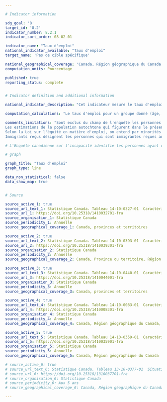 ```yaml
---

# Indicator information

sdg_goal: '8'
target_id: '8.2'
indicator_number: 8.2.1
indicator_sort_order: 08-02-01

indicator_name: "Taux d'emploi"
national_indicator_available: "Taux d'emploi"
target_name: 'Pas de cible spécifique'

national_geographical_coverage: 'Canada, Région géographique du Canada, Province ou territoire, Région économique, Région métropolitaine de recensement'
computation_units: Pourcentage

published: true
reporting_status: complete


# Indicator definition and additional information

national_indicator_description: "Cet indicateur mesure le taux d'emploi. Le taux d'emploi est le nombre de personnes occupées exprimé en pourcentage de la population âgée de 15 ans et plus." 

computation_calculations: "Le taux d'emploi pour un groupe donné (âge, sexe, état matrimonial, etc.) correspond au nombre de personnes occupées dans ce groupe exprimé en pourcentage de la population active de ce groupe. Les estimations sont exprimées en pourcentage et arrondies au dixième près."

comments_limitations: "Sont exclus du champ de l'enquête les personnes qui vivent dans les réserves et dans d'autres peuplements autochtones des provinces, les membres à temps plein des Forces armées canadiennes, les pensionnaires d'établissements institutionnels et les ménages situés dans des régions extrêmement éloignées où la densité de population est très faible. Les estimations pour le Canada (total) sont une somme des totaux provinciaux et excluent les territoires. Les estimations des proportions selon le sexe et les groupes d'âge excluent les territoires. <br><br>
Les estimations de la population autochtone qui figurent dans le présent tableau sont issues d'une projection fondée sur les chiffres de population de 2016; il ne s'agit pas d'estimations démographiques. Dans la mesure du possible, la projection a été étalonnée de manière à refléter les tendances observées récemment quant à l'ensemble de la population canadienne, mais elle repose principalement sur des hypothèses relatives aux composantes de l'accroissement et comporte donc un certain degré d'incertitude. À titre d'exemple de ce degré d'incertitude, la population autochtone projetée en 2015 varie de 96 000 personnes selon les cinq scénarios présentés dans le rapport de Statistique Canada Projections de la population et des ménages autochtones au Canada, 2011 à 2036. <br><br>
Selon la Loi sur l'équité en matière d'emploi, on entend par minorités visibles « les personnes, autres que les Autochtones, qui ne sont pas de race blanche ou qui n'ont pas la peau blanche ». Minorité visible, n.i.a. comprend les personnes ayant fourni une réponse écrite comme Guyanais, Antillais britannique, Tibétain, Polynésien, Insulaire des îles du Pacifique. L'abréviation « n.i.a. » signifie « non incluses ailleurs ». Minorités visible multiples comprennent les personnes ayant déclaré plus d'un groupe de minorités visibles en cochant au moins deux réponses, par exemple, Noir et Sud-Asiatique. <br><br>
Immigrants reçus désignent les personnes qui sont immigrantes reçues au Canada ou l'ont été. Un immigrant reçu est une personne à qui les autorités de l'immigration ont accordé le droit de résider au Canada en permanence. Les citoyens canadiens de naissance et les résidents non permanents (étrangers vivant au Canada avec un permis de travail ou d'études, ou qui réclament le statut de réfugié, ainsi que les membres de leur famille vivant avec eux) ne sont pas considérés comme des immigrants reçus."

# L'Enquête canadienne sur l'incapacité identifie les personnes ayant une incapacité en utilisant les Questions d'identification des incapacités (QII), lesquelles s'appuient sur le modèle social de l'incapacité. Les QII déterminent d'abord dans quelle mesure les difficultés sont éprouvées dans 10 domaines de fonctionnement, puis demandent à quelle fréquence les activités sont limitées par ces difficultés. Seules les personnes qui déclarent une limitation dans leurs activités de la vie quotidienne sont identifiées comme ayant une incapacité. <br><br> Étant donné la petite taille de la population non binaire, il est nécessaire la plupart du temps d'agréger les données dans une variable du genre à deux catégories pour protéger la confidentialité des réponses. Dans ces cas, les personnes dans la catégorie « personnes non binaires » sont réparties dans les deux autres catégories de genre et sont désignées par le signe « + ». <br><br>

# graph

graph_title: "Taux d'emploi"
graph_type: line

data_non_statistical: false
data_show_map: true


# Source

source_active_1: true
source_url_text_1: Statistique Canada. Tableau 14-10-0327-01  Caractéristiques de la population active selon le sexe et le groupe d'âge détaillé, données annuelles
source_url_1: https://doi.org/10.25318/1410032701-fra
source_organisation_1: Statistique Canada
source_periodicity_1: Annuelle
source_geographical_coverage_1: Canada, provinces et territoires

source_active_2: true
source_url_text_2: Statistique Canada. Tableau 14-10-0393-01  Caractéristiques de la population active, données annuelles
source_url_2: https://doi.org/10.25318/1410039301-fra
source_organisation_2: Statistique Canada
source_periodicity_2: Annuelle
source_geographical_coverage_2: Canada, Province ou territoire, Région économique

source_active_3: true
source_url_text_3: Statistique Canada. Tableau 14-10-0440-01  Caractéristiques de la population active selon le groupe de minorités visibles, données annuelles
source_url_3: https://doi.org/10.25318/1410044001-fra
source_organisation_3: Statistique Canada
source_periodicity_3: Annuelle
source_geographical_coverage_3: Canada, provinces et territoires

source_active_4: true
source_url_text_4: Statistique Canada. Tableau 14-10-0083-01  Caractéristiques de la population active selon le statut d'immigrant, données annuelles
source_url_4: https://doi.org/10.25318/1410008301-fra
source_organisation_4: Statistique Canada
source_periodicity_4: Annuelle
source_geographical_coverage_4: Canada, Région géographique du Canada, Province ou territoire, Région métropolitaine de recensement

source_active_5: true
source_url_text_5: Statistique Canada. Tableau 14-10-0359-01  Caractéristiques de la population active selon le groupe autochtone et le niveau de scolarité atteint
source_url_5: https://doi.org/10.25318/1410035901-fra
source_organisation_5: Statistique Canada
source_periodicity_5: Annuelle
source_geographical_coverage_5: Canada, Région géographique du Canada

# source_active_6: true
# source_url_text_6: Statistique Canada. Tableau 13-10-0377-01  Situation vis-à-vis l’activité des personnes avec et sans incapacité âgées de 15 ans et plus, selon le groupe d'âge et le genre
# source_url_6: https://doi.org/10.25318/1310037701-fra
# source_organisation_6: Statistique Canada
# source_periodicity_6: Aux 5 ans
# source_geographical_coverage_6: Canada, Région géographique du Canada, Province ou territoire

---
```


